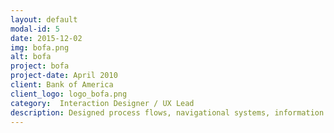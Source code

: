 ```yaml
---
layout: default
modal-id: 5
date: 2015-12-02
img: bofa.png
alt: bofa
project: bofa
project-date: April 2010
client: Bank of America
client_logo: logo_bofa.png
category:  Interaction Designer / UX Lead
description: Designed process flows, navigational systems, information architectures, and detailed page specifications for financial applications and sales websites. Projects included a 'Relationship Rewards' web application, which served as a base to rewards enable all Bank of America products. As well as the re-design and re-brand of Bank of America’s three European acquisition websites. Due to client confidentiality, case studies of these projects are only available on request.
---
```

